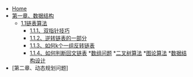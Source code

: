 <!-- docs/_sidebar.md -->

* [Home](/)
* [第一章、数据结构](zh-cn/chapter_1/chapter_1.md)  
   * [1.1链表算法](zh-cn\chapter_1\chapter_1_1\chapter_1_1.md)
     * [1.1.1、双指针技巧](zh-cn\chapter_1\chapter_1_1\chapter_1_1_1.md)
     * [1.1.2、逆转链表的一部分](zh-cn\chapter_1\chapter_1_1\chapter_1_1_2.md)
     * [1.1.3、如何k个一组反转链表](zh-cn\chapter_1\chapter_1_1\chapter_1_1_3.md)
     * [1.1.4、如何判断回文链表](zh-cn\chapter_1\chapter_1_1\chapter_1_1_4.md)
   *[数组问题](zh-cn\chapter_1\chapter_1_2\chapter_1_2.md)
   *[二叉树算法](zh-cn\chapter_1\chapter_1_3\chapter_1_3.md)
   *[图论算法](zh-cn\chapter_1\chapter_1_4\chapter_1_4.md)
   *[数据结构设计](zh-cn\chapter_1\chapter_1_5\chapter_1_5.md)
* [第二章、动态规划问题]